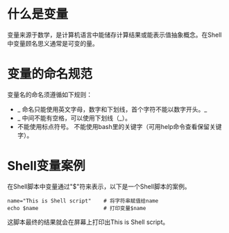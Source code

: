 # 什么是变量

变量来源于数学，是计算机语言中能储存计算结果或能表示值抽象概念。在Shell中变量顾名思义通常是可变的量。

# 变量的命名规范

变量名的命名须遵循如下规则：

* _ 命名只能使用英文字母，数字和下划线，首个字符不能以数字开头。_
* _ 中间不能有空格，可以使用下划线（_）。
*  不能使用标点符号。 不能使用bash里的关键字（可用help命令查看保留关键字）。

# Shell变量案例
在Shell脚本中变量通过"$"符来表示，以下是一个Shell脚本的案例。
```
name="This is Shell script"    # 将字符串赋值给name
echo $name                     # 打印变量$name
```
这脚本最终的结果就会在屏幕上打印出This is Shell script。







